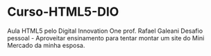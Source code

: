 # Curso-HTML5-DIO
Aula HTML5 pelo Digital Innovation One prof. Rafael Galeani
Desafio pessoal - Aproveitar ensinamento para tentar montar um site do Mini Mercado da minha esposa.
